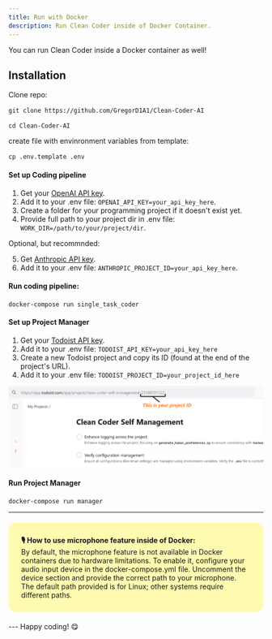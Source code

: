 ```yaml
---
title: Run with Docker
description: Run Clean Coder inside of Docker Container.
---
```


You can run Clean Coder inside a Docker container as well!

## Installation


Clone repo:
```
git clone https://github.com/GregorD1A1/Clean-Coder-AI
```
```
cd Clean-Coder-AI
```
create file with envinronment variables from template:
```
cp .env.template .env

```

#### Set up Coding pipeline

1. Get your [OpenAI API key](https://help.openai.com/en/articles/4936850-where-do-i-find-my-openai-api-key).
2. Add it to your .env file: `OPENAI_API_KEY=your_api_key_here`.
3. Create a folder for your programming project if it doesn't exist yet.
4. Provide full path to your project dir in .env file: `WORK_DIR=/path/to/your/project/dir`.

Optional, but recommnded:

5. Get [Anthropic API key](https://www.merge.dev/blog/anthropic-api-key).
6. Add it to your .env file: `ANTHROPIC_PROJECT_ID=your_api_key_here`.

#### Run coding pipeline:

```
docker-compose run single_task_coder
```

#### Set up Project Manager

1. Get your [Todoist API key](https://todoist.com/help/articles/find-your-api-token-Jpzx9IIlB).
2. Add it to your .env file: `TODOIST_API_KEY=your_api_key_here`
3. Create a new Todoist project and copy its ID (found at the end of the project's URL).
4. Add it to your .env file: `TODOIST_PROJECT_ID=your_project_id_here`

![Todoist project ID](../../../assets/project_id.png)

#### Run Project Manager

```
docker-compose run manager
```

---

<div style="background-color: #fefbb1; border-radius: 15px; padding: 25px; margin: 20px 0;">
<strong>🎙️ How to use microphone feature inside of Docker:</strong>
<br>
By default, the microphone feature is not available in Docker containers due to hardware limitations. To enable it, configure your audio input device in the docker-compose.yml file. Uncomment the device section and provide the correct path to your microphone. The default path provided is for Linux; other systems require different paths.
</div>
---
Happy coding! 😋
